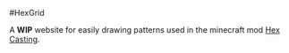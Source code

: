 #HexGrid

A **WIP** website for easily drawing patterns used in the minecraft mod [Hex Casting](https://www.curseforge.com/minecraft/mc-mods/hexcasting).

